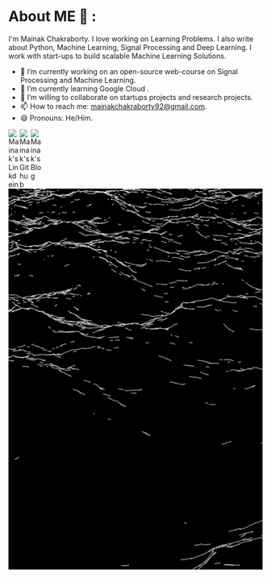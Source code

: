 # About ME 💬 :
 I'm Mainak Chakraborty. I love working on Learning Problems. I also write about Python, Machine Learning, Signal Processing and Deep Learning. 
 I work with start-ups to build scalable Machine Learning Solutions. 

- 🔭 I’m currently working on an open-source web-course on Signal Processing and Machine Learning.
- 🌱 I’m currently learning Google Cloud .
- 👯 I’m willing to collaborate on startups projects and research projects.
- 📫 How to reach me: mainakchakraborty92@gmail.com.
- 😄 Pronouns: He/Him.
<a href="https://www.linkedin.com/in/mainak001/">
  <img align="left" alt="Mainak's Linkdein" width="22px" src="https://cdn.jsdelivr.net/npm/simple-icons@v3/icons/linkedin.svg" />
</a>
<a href="https://github.com/Mainak1792">
  <img align="left" alt="Mainak's Github" width="22px" src="https://cdn.jsdelivr.net/npm/simple-icons@v3/icons/github.svg" />
<a href="https://mainak1996.medium.com/">
  <img align="left" alt="Mainak's Blog" width="22px" src="https://cdn.jsdelivr.net/npm/simple-icons@3.0.1/icons/medium.svg" />
</a>
  <br/>
<br/>


</div>
</div>
</div>
<div align="center">
<img hight="100" width="1000" alt="GIF" align="center" src="https://github.com/Mainak1792/Mainak1792/blob/main/Assets/giphy%203.gif">
</div>

